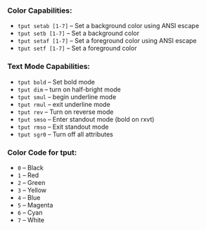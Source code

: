 ### Color Capabilities:
- `tput setab [1-7]` – Set a background color using ANSI escape
- `tput setb [1-7]` – Set a background color
- `tput setaf [1-7]` – Set a foreground color using ANSI escape
- `tput setf [1-7]` – Set a foreground color

### Text Mode Capabilities:
- `tput bold` – Set bold mode
- `tput dim` – turn on half-bright mode
- `tput smul` – begin underline mode
- `tput rmul` – exit underline mode
- `tput rev` – Turn on reverse mode
- `tput smso` – Enter standout mode (bold on rxvt)
- `tput rmso` – Exit standout mode
- `tput sgr0` – Turn off all attributes

### Color Code for tput:
- `0` – Black
- `1` – Red
- `2` – Green
- `3` – Yellow
- `4` – Blue
- `5` – Magenta
- `6` – Cyan
- `7` – White

